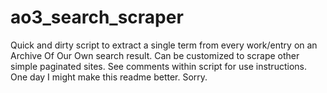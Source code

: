 # ao3_search_scraper
Quick and dirty script to extract a single term from every work/entry on an Archive Of Our Own search result. Can be customized to scrape other simple paginated sites.
See comments within script for use instructions. One day I might make this readme better. Sorry.
